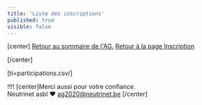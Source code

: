 ```yaml
---
title: 'Liste des inscriptions'
published: true
visible: false
---
```


[center]
[Retour au sommaire de l'AG.](/ag2020?classes=btn,btn-primary) [Retour à la page Inscription](/ag2020/inscription?classes=btn,btn-primary) 

[/center]

[ti=participations.csv/]


!!!! [center]Merci aussi pour votre confiance.</br>Neutrinet asbl ♥ <a href="mailto:ag2020@neutrinet.be?subject=[AGFFDN2020] Inscription&body=Étant passé par la page concernant les inscriptions, j'ai l'une ou l'autre question remarque ou commentaire.%0D%0A%0D%0A%0D%0A">ag2020@neutrinet.be</a> [/center]